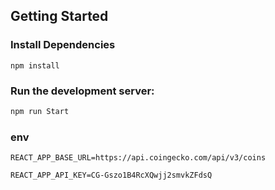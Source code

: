 
## Getting Started

### Install Dependencies
```
npm install
```

### Run the development server:
```bash
npm run Start
```


### env
```
REACT_APP_BASE_URL=https://api.coingecko.com/api/v3/coins

REACT_APP_API_KEY=CG-Gszo1B4RcXQwjj2smvkZFdsQ

```
